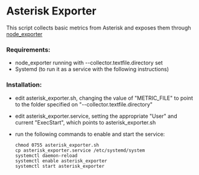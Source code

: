 # Asterisk Exporter

This script collects basic metrics from Asterisk and exposes them through [node_exporter](https://github.com/prometheus/node_exporter)

### Requirements:
- node_exporter running with --collector.textfile.directory set
- Systemd (to run it as a service with the following instructions)

### Installation:
- edit asterisk_exporter.sh, changing the value of "METRIC_FILE" to point to the folder specified on "--collector.textfile.directory"
- edit asterisk_exporter.service, setting the appropriate "User" and current "ExecStart", which points to asterisk_exporter.sh
- run the following commands to enable and start the service:

     ```
    chmod 0755 asterisk_exporter.sh
    cp asterisk_exporter.service /etc/systemd/system
    systemctl daemon-reload
    systemctl enable asterisk_exporter    
    systemctl start asterisk_exporter
    ```


